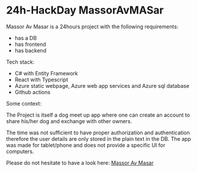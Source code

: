 # 24h-HackDay MassorAvMASar

Massor Av Masar is a 24hours project with the following requirements: 
- has a DB
- has frontend
- has backend

Tech stack: 
- C# with Entity Framework
- React with Typescript
- Azure static webpage, Azure web app services and Azure sql database
- Github actions

Some context:

  The Project is itself a dog meet up app where one can create an account to share his/her dog and exchange with other owners.

  The time was not sufficient to have proper authorization and authentication therefore the user details are only stored in the plain text in the DB. The app was made for tablet/phone and does not provide a specific UI for computers.

  Please do not hesitate to have a look here: [Massor Av Masar](https://red-bay-0e82f7003.2.azurestaticapps.net)
